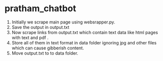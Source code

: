 # pratham_chatbot

1. Initially we scrape main page using websrapper.py.
2. Save the output in output.txt
3. Now scrape links from output.txt which contain text data like html pages with text and pdf .
4. Store all of them in text format in data folder ignoring jpg and other files which can cause gibberish content.
5. Move output.txt to to data folder.
